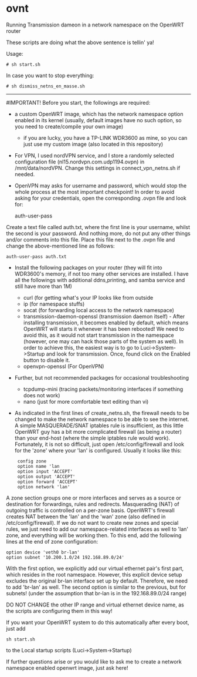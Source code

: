 # ovnt
Running Transmission dameon in a network namespace on the OpenWRT router

These scripts are doing what the above sentence is tellin' ya!

Usage:

    # sh start.sh 

In case you want to stop everything: 

    # sh dismiss_netns_en_masse.sh

-------
#IMPORTANT!
Before you start, the followings are required:
 - a custom OpenWRT image, which has the network namespace option enabled in its kernel (usually, default images have no such option, so you need to create/compile your own image)
   - if you are lucky, you have a TP-LINK WDR3600 as mine, so you can just use my custom image (also located in this repository)
 - For VPN, I used nordVPN service, and I store a randomly selected configuration file (nl15.nordvpn.com.udp1194.ovpn) in /mnt/data/nordVPN. Change this settings in connect_vpn_netns.sh 
if needed.
 - OpenVPN may asks for username and password, which would stop the whole process at the most important checkpoint!
In order to avoid asking for your credentials, open the corresponding .ovpn file and look for:

    auth-user-pass

Create a text file called auth.txt, where the first line is your username, whilst the second is your password. And nothing more, do not put any other things and/or comments into this file. Place this file next to the .ovpn file and change the above-mentioned line as follows:

    auth-user-pass auth.txt


 - Install the following packages on your router (they will fit into WDR3600's memory, if not too many other services are installed. I have all the followings with additional ddns,printing, 
and samba service and still have more than 1M)
   - curl (for getting what's your IP looks like from outside
   - ip (for namespace stuffs)
   - socat (for forwarding local access to the network namespace)
   - transmission-daemon-openssl (transmission daemon itself) - After installing transmission, it becomes enabled by default,
   which means OpenWRT will starts it whenever it has been rebooted! We need to avoid this, as it would not start transmission
   in the namespace (however, one may can hack those parts of the system as well). In order to achieve this, the easiest way is
   to go to Luci->System->Startup and look for transmission. Once, found click on the Enabled button to disable it.
   - openvpn-openssl (For OpenVPN)
 - Further, but not recommended packages for occasional troubleshooting
   - tcpdump-mini (tracing packets/monitoring interfaces if something does not work)
   - nano (just for more comfortable text editing than vi)
 - As indicated in the first lines of create_netns.sh, the firewall needs to be changed to make the network namespace to be able to see the internet. A simple MASQUERADE/SNAT iptables rule is insufficient,
as this little OpenWRT guy has a bit more complicated firewall (as being a router) than your end-host (where the simple iptables rule would work). Fortunately, it is not so difficult, 
just open /etc/config/firewall and look for the 'zone' where your 'lan' is configured. Usually it looks like this:


        config zone
        option name 'lan
        option input 'ACCEPT'
        option output 'ACCEPT'
        option forward 'ACCEPT'
        option network 'lan'

A zone section groups one or more interfaces and serves as a source or destination for forwardings, rules and redirects. Masquerading (NAT) of outgoing traffic is controlled on a per-zone basis. OpenWRT's firewall creates NAT between the 'lan' and the 'wan' zone (also defined in /etc/config/firewall). If we do not want to create new zones and special rules, we just need to add our namespace-related interfaces as well to 'lan' zone, and everything will be working then.
To this end, add the following lines at the end of zone configuration:

    option device 'veth0 br-lan' 
    option subnet '10.200.1.0/24 192.168.89.0/24'

With the first option, we explicitly add our virtual ethernet pair's first part, which resides in the root namespace. However, this explicit device setup excludes the original br-lan interface set up by
default. Therefore, we need to add 'br-lan' as well. 
The second option is similar to the previous, but for subnets! (under the assumption that br-lan is in the 192.168.89.0/24 range)


DO NOT CHANGE the other IP range and virtual ethernet device name, as the scripts are configuring them in this way!

If you want your OpenWRT system to do this automatically after every boot, just add
    
    sh start.sh
to the Local startup scripts (Luci->System->Startup)

If further questions arise or you would like to ask me to create a network namespace enabled openwrt image,  just ask here!
